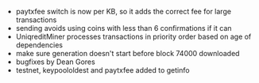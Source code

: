 * paytxfee switch is now per KB, so it adds the correct fee for large transactions
* sending avoids using coins with less than 6 confirmations if it can
* UniqreditMiner processes transactions in priority order based on age of dependencies
* make sure generation doesn't start before block 74000 downloaded
* bugfixes by Dean Gores
* testnet, keypoololdest and paytxfee added to getinfo
